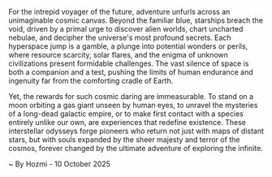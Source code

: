 
For the intrepid voyager of the future, adventure unfurls across an unimaginable cosmic canvas. Beyond the familiar blue, starships breach the void, driven by a primal urge to discover alien worlds, chart uncharted nebulae, and decipher the universe's most profound secrets. Each hyperspace jump is a gamble, a plunge into potential wonders or perils, where resource scarcity, solar flares, and the enigma of unknown civilizations present formidable challenges. The vast silence of space is both a companion and a test, pushing the limits of human endurance and ingenuity far from the comforting cradle of Earth.

Yet, the rewards for such cosmic daring are immeasurable. To stand on a moon orbiting a gas giant unseen by human eyes, to unravel the mysteries of a long-dead galactic empire, or to make first contact with a species entirely unlike our own, are experiences that redefine existence. These interstellar odysseys forge pioneers who return not just with maps of distant stars, but with souls expanded by the sheer majesty and terror of the cosmos, forever changed by the ultimate adventure of exploring the infinite.

~ By Hozmi - 10 October 2025
